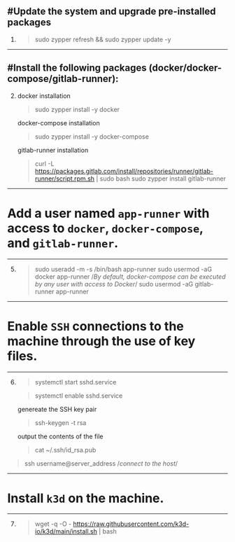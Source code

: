 #Update the system and upgrade pre-installed packages
-------------------------------------
1) >sudo zypper refresh && sudo zypper update -y
-------------------------------------
#Install the following packages (docker/docker-compose/gitlab-runner):
-------------------------------------
2) docker installation
   >sudo zypper install -y docker

   docker-compose installation
   >sudo zypper install -y docker-compose

   gitlab-runner installation
   >curl -L https://packages.gitlab.com/install/repositories/runner/gitlab-runner/script.rpm.sh | sudo bash
   >sudo zypper install gitlab-runner

-------------------------------------
# Add a user named `app-runner` with access to `docker`, `docker-compose`, and `gitlab-runner`.
-------------------------------------
5) >sudo useradd -m -s /bin/bash app-runner
   >sudo usermod -aG docker app-runner    /*By default, docker-compose can be executed by any user with access to Docker*/
   >sudo usermod -aG gitlab-runner app-runner
-------------------------------------
# Enable `SSH` connections to the machine through the use of key files.
-------------------------------------
6) >systemctl start sshd.service

   >systemctl enable sshd.service

   genereate the SSH key pair

   >ssh-keygen -t rsa

   output the contents of the file
   >cat ~/.ssh/id_rsa.pub


>ssh username@server_address /*connect to the host*/
-------------------------------------
# Install `k3d` on the machine.
-------------------------------------
7) >wget -q -O - https://raw.githubusercontent.com/k3d-io/k3d/main/install.sh | bash



